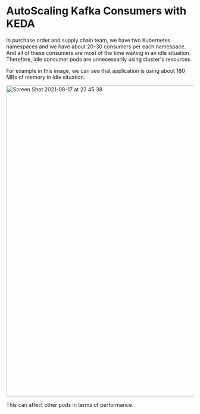 # AutoScaling Kafka Consumers with KEDA

In purchase order and supply chain team, we have two Kubernetes namespaces and we have about 20-30 consumers per each namespace. And all of these consumers are most of the time waiting in an idle situation. Therefore, idle consumer pods are unnecessarily using cluster's resources.

For example in this image, we can see that application is using about 180 MBs of memory in idle situation.

<img width="834" alt="Screen Shot 2021-08-17 at 23 45 38" src="https://user-images.githubusercontent.com/26314896/129798115-e8d78ca7-8f8a-4981-a4f4-22d8a3c79f59.png">

This can affect other pods in terms of performance.


